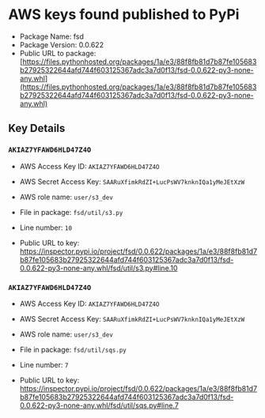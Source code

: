 # AWS keys found published to PyPi

* Package Name: fsd
* Package Version: 0.0.622
* Public URL to package: [https://files.pythonhosted.org/packages/1a/e3/88f8fb81d7b87fe105683b27925322644afd744f603125367adc3a7d0f13/fsd-0.0.622-py3-none-any.whl](https://files.pythonhosted.org/packages/1a/e3/88f8fb81d7b87fe105683b27925322644afd744f603125367adc3a7d0f13/fsd-0.0.622-py3-none-any.whl)

## Key Details

### `AKIAZ7YFAWD6HLD47Z4O`

* AWS Access Key ID: `AKIAZ7YFAWD6HLD47Z4O`
* AWS Secret Access Key: `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` 
* AWS role name: `user/s3_dev`
* File in package: `fsd/util/s3.py`
* Line number: `10`

* Public URL to key: https://inspector.pypi.io/project/fsd/0.0.622/packages/1a/e3/88f8fb81d7b87fe105683b27925322644afd744f603125367adc3a7d0f13/fsd-0.0.622-py3-none-any.whl/fsd/util/s3.py#line.10



### `AKIAZ7YFAWD6HLD47Z4O`

* AWS Access Key ID: `AKIAZ7YFAWD6HLD47Z4O`
* AWS Secret Access Key: `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` 
* AWS role name: `user/s3_dev`
* File in package: `fsd/util/sqs.py`
* Line number: `7`

* Public URL to key: https://inspector.pypi.io/project/fsd/0.0.622/packages/1a/e3/88f8fb81d7b87fe105683b27925322644afd744f603125367adc3a7d0f13/fsd-0.0.622-py3-none-any.whl/fsd/util/sqs.py#line.7


